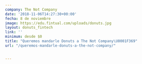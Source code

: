 ```yaml
---
company: The Not Company
date: '2018-11-06T14:27:30+00:00'
fecha: 8 de noviembre
image: https://edu.fintual.com/uploads/donuts.jpg
layout: donuts_fintech
link: ''
minimum: desde $0
title: "Queremos mandarle Donuts a The Not Company\U0001F369"
url: "/queremos-mandarle-donuts-a-the-not-company/"


---
```

